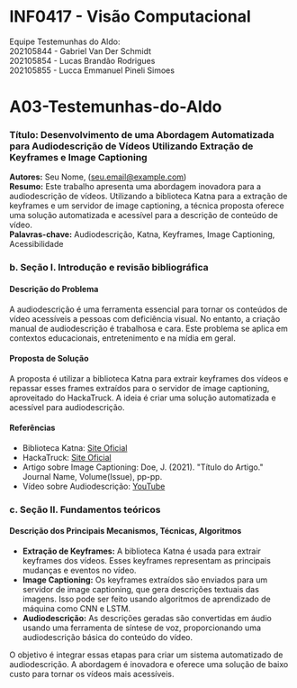 # INF0417 - Visão Computacional

Equipe Testemunhas do Aldo: <br>
202105844 - Gabriel Van Der Schmidt <br>
202105854 - Lucas Brandão Rodrigues <br>
202105855 - Lucca Emmanuel Pineli Simoes <br>

# A03-Testemunhas-do-Aldo

### Título: Desenvolvimento de uma Abordagem Automatizada para Audiodescrição de Vídeos Utilizando Extração de Keyframes e Image Captioning
**Autores:** Seu Nome, (seu.email@example.com)  
**Resumo:** Este trabalho apresenta uma abordagem inovadora para a audiodescrição de vídeos. Utilizando a biblioteca Katna para a extração de keyframes e um servidor de image captioning, a técnica proposta oferece uma solução automatizada e acessível para a descrição de conteúdo de vídeo.  
**Palavras-chave:** Audiodescrição, Katna, Keyframes, Image Captioning, Acessibilidade

### b. Seção I. Introdução e revisão bibliográfica
#### Descrição do Problema
A audiodescrição é uma ferramenta essencial para tornar os conteúdos de vídeo acessíveis a pessoas com deficiência visual. No entanto, a criação manual de audiodescrição é trabalhosa e cara. Este problema se aplica em contextos educacionais, entretenimento e na mídia em geral.

#### Proposta de Solução
A proposta é utilizar a biblioteca Katna para extrair keyframes dos vídeos e repassar esses frames extraídos para o servidor de image captioning, aproveitado do HackaTruck. A ideia é criar uma solução automatizada e acessível para audiodescrição.

#### Referências
- Biblioteca Katna: [Site Oficial](https://link_para_katna)
- HackaTruck: [Site Oficial](https://link_para_hackatruck)
- Artigo sobre Image Captioning: Doe, J. (2021). "Título do Artigo." Journal Name, Volume(Issue), pp-pp.
- Vídeo sobre Audiodescrição: [YouTube](https://link_para_video)

### c. Seção II. Fundamentos teóricos
#### Descrição dos Principais Mecanismos, Técnicas, Algoritmos
- **Extração de Keyframes:** A biblioteca Katna é usada para extrair keyframes dos vídeos. Esses keyframes representam as principais mudanças e eventos no vídeo.
- **Image Captioning:** Os keyframes extraídos são enviados para um servidor de image captioning, que gera descrições textuais das imagens. Isso pode ser feito usando algoritmos de aprendizado de máquina como CNN e LSTM.
- **Audiodescrição:** As descrições geradas são convertidas em áudio usando uma ferramenta de síntese de voz, proporcionando uma audiodescrição básica do conteúdo do vídeo.

O objetivo é integrar essas etapas para criar um sistema automatizado de audiodescrição. A abordagem é inovadora e oferece uma solução de baixo custo para tornar os vídeos mais acessíveis.

